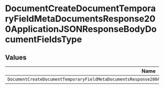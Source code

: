 # DocumentCreateDocumentTemporaryFieldMetaDocumentsResponse200ApplicationJSONResponseBodyDocumentFieldsType


## Values

| Name                                                                                                                | Value                                                                                                               |
| ------------------------------------------------------------------------------------------------------------------- | ------------------------------------------------------------------------------------------------------------------- |
| `DocumentCreateDocumentTemporaryFieldMetaDocumentsResponse200ApplicationJSONResponseBodyDocumentFieldsTypeCheckbox` | checkbox                                                                                                            |